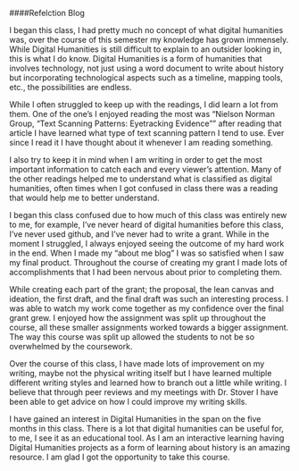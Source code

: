 ####Refelction Blog

I began this class, I had pretty much no concept of what digital humanities was, over the course of this semester my knowledge has grown immensely. While Digital Humanities is still difficult to explain to an outsider looking in, this is what I do know. Digital Humanities is a form of humanities that involves technology, not just using a word document to write about history but incorporating technological aspects such as a timeline, mapping tools, etc., the possibilities are endless.

 

While I often struggled to keep up with the readings, I did learn a lot from them. One of the one’s I enjoyed reading the most was “Nielson Norman Group, “Text Scanning Patterns: Eyetracking Evidence”” after reading that article I have learned what type of text scanning pattern I tend to use. Ever since I read it I have thought about it whenever I am reading something.

 

 I also try to keep it in mind when I am writing in order to get the most important information to catch each and every viewer’s attention. Many of the other readings helped me to understand what is classified as digital humanities, often times when I got confused in class there was a reading that would help me to better understand.

 

I began this class confused due to how much of this class was entirely new to me, for example, I’ve never heard of digital humanities before this class, I’ve never used github, and I’ve never had to write a grant. While in the moment I struggled, I always enjoyed seeing the outcome of my hard work in the end. When I made my “about me blog” I was so satisfied when I saw my final product. Throughout the course of creating my grant I made lots of accomplishments that I had been nervous about prior to completing them.

 

While creating each part of the grant; the proposal, the lean canvas and ideation, the first draft, and the final draft was such an interesting process. I was able to watch my work come together as my confidence over the final grant grew. I enjoyed how the assignment was split up throughout the course, all these smaller assignments worked towards a bigger assignment. The way this course was split up allowed the students to not be so overwhelmed by the coursework.

 

Over the course of this class, I have made lots of improvement on my writing, maybe not the physical writing itself but I have learned multiple different writing styles and learned how to branch out a little while writing.  I believe that through peer reviews and my meetings with Dr. Stover I have been able to get advice on how I could improve my writing skills.

 

I have gained an interest in Digital Humanities in the span on the five months in this class. There is a lot that digital humanities can be useful for, to me, I see it as an educational tool. As I am an interactive learning having Digital Humanities projects as a form of learning about history is an amazing resource. I am glad I got the opportunity to take this course.
